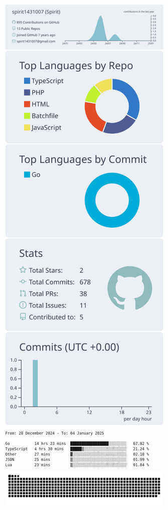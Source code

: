 [![](https://raw.githubusercontent.com/spirit1431007/spirit1431007/master/profile-summary-card-output/nord_bright/0-profile-details.svg)](https://git.io/spiritx)
[![](https://raw.githubusercontent.com/spirit1431007/spirit1431007/master/profile-summary-card-output/nord_bright/1-repos-per-language.svg)](https://git.io/spiritx) [![](https://raw.githubusercontent.com/spirit1431007/spirit1431007/master/profile-summary-card-output/nord_bright/2-most-commit-language.svg)](https://git.io/spiritx)
[![](https://raw.githubusercontent.com/spirit1431007/spirit1431007/master/profile-summary-card-output/nord_bright/3-stats.svg)](https://git.io/spiritx) [![](https://raw.githubusercontent.com/spirit1431007/spirit1431007/master/profile-summary-card-output/nord_bright/4-productive-time.svg)](https://git.io/spiritx)

<!--START_SECTION:waka-->

```txt
From: 28 December 2024 - To: 04 January 2025

Go           14 hrs 23 mins  █████████████████░░░░░░░░   67.82 %
TypeScript   4 hrs 30 mins   █████▒░░░░░░░░░░░░░░░░░░░   21.24 %
Other        27 mins         ▓░░░░░░░░░░░░░░░░░░░░░░░░   02.18 %
JSON         25 mins         ▒░░░░░░░░░░░░░░░░░░░░░░░░   01.99 %
Lua          23 mins         ▒░░░░░░░░░░░░░░░░░░░░░░░░   01.84 %
```

<!--END_SECTION:waka-->

![contribution](https://github.com/spirit1431007/spirit1431007/blob/output/github-contribution-grid-snake.svg)
